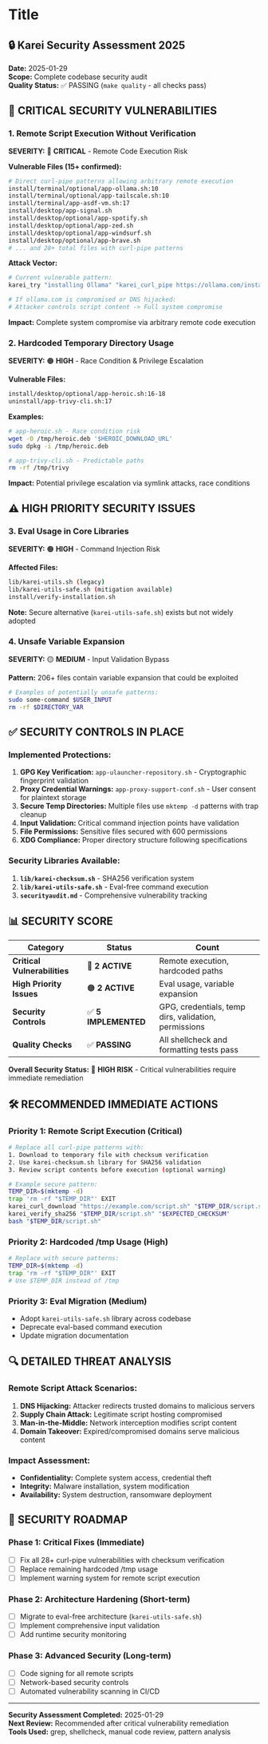 # Title

<!-- SPDX-FileCopyrightText: 2025 The Karei Authors -->
<!-- SPDX-License-Identifier: CC0-1.0 -->

## 🔒 Karei Security Assessment 2025

**Date:** 2025-01-29  
**Scope:** Complete codebase security audit  
**Quality Status:** ✅ PASSING (`make quality` - all checks pass)

## 🚨 CRITICAL SECURITY VULNERABILITIES

### 1. Remote Script Execution Without Verification

**SEVERITY:** 🔴 **CRITICAL** - Remote Code Execution Risk

**Vulnerable Files (15+ confirmed):**

```bash
# Direct curl-pipe patterns allowing arbitrary remote execution
install/terminal/optional/app-ollama.sh:10
install/terminal/optional/app-tailscale.sh:10
install/terminal/app-asdf-vm.sh:17
install/desktop/app-signal.sh
install/desktop/optional/app-spotify.sh
install/desktop/optional/app-zed.sh
install/desktop/optional/app-windsurf.sh
install/desktop/optional/app-brave.sh
# ... and 28+ total files with curl-pipe patterns
```

**Attack Vector:**

```bash
# Current vulnerable pattern:
karei_try "installing Ollama" "karei_curl_pipe https://ollama.com/install.sh | sh"

# If ollama.com is compromised or DNS hijacked:
# Attacker controls script content -> Full system compromise
```

**Impact:** Complete system compromise via arbitrary remote code execution

### 2. Hardcoded Temporary Directory Usage

**SEVERITY:** 🟠 **HIGH** - Race Condition & Privilege Escalation

**Vulnerable Files:**

```bash
install/desktop/optional/app-heroic.sh:16-18
uninstall/app-trivy-cli.sh:17
```

**Examples:**

```bash
# app-heroic.sh - Race condition risk
wget -O /tmp/heroic.deb '$HEROIC_DOWNLOAD_URL'
sudo dpkg -i /tmp/heroic.deb

# app-trivy-cli.sh - Predictable paths
rm -rf /tmp/trivy
```

**Impact:** Potential privilege escalation via symlink attacks, race conditions

## ⚠️ HIGH PRIORITY SECURITY ISSUES

### 3. Eval Usage in Core Libraries

**SEVERITY:** 🟠 **HIGH** - Command Injection Risk

**Affected Files:**

```bash
lib/karei-utils.sh (legacy)
lib/karei-utils-safe.sh (mitigation available)
install/verify-installation.sh
```

**Note:** Secure alternative (`karei-utils-safe.sh`) exists but not widely adopted

### 4. Unsafe Variable Expansion

**SEVERITY:** 🟡 **MEDIUM** - Input Validation Bypass

**Pattern:** 206+ files contain variable expansion that could be exploited

```bash
# Examples of potentially unsafe patterns:
sudo some-command $USER_INPUT
rm -rf $DIRECTORY_VAR
```

## ✅ SECURITY CONTROLS IN PLACE

### Implemented Protections:
1. **GPG Key Verification:** `app-ulauncher-repository.sh` - Cryptographic fingerprint validation
2. **Proxy Credential Warnings:** `app-proxy-support-conf.sh` - User consent for plaintext storage
3. **Secure Temp Directories:** Multiple files use `mktemp -d` patterns with trap cleanup
4. **Input Validation:** Critical command injection points have validation
5. **File Permissions:** Sensitive files secured with 600 permissions
6. **XDG Compliance:** Proper directory structure following specifications

### Security Libraries Available:
1. **`lib/karei-checksum.sh`** - SHA256 verification system
2. **`lib/karei-utils-safe.sh`** - Eval-free command execution
3. **`securityaudit.md`** - Comprehensive vulnerability tracking

## 📊 SECURITY SCORE

| Category | Status | Count |
|----------|--------|--------|
| **Critical Vulnerabilities** | 🔴 **2 ACTIVE** | Remote execution, hardcoded paths |
| **High Priority Issues** | 🟠 **2 ACTIVE** | Eval usage, variable expansion |
| **Security Controls** | ✅ **5 IMPLEMENTED** | GPG, credentials, temp dirs, validation, permissions |
| **Quality Checks** | ✅ **PASSING** | All shellcheck and formatting tests pass |

**Overall Security Status:** 🚨 **HIGH RISK** - Critical vulnerabilities require immediate remediation

## 🛠️ RECOMMENDED IMMEDIATE ACTIONS

### Priority 1: Remote Script Execution (Critical)

```bash
# Replace all curl-pipe patterns with:
1. Download to temporary file with checksum verification
2. Use karei-checksum.sh library for SHA256 validation
3. Review script contents before execution (optional warning)

# Example secure pattern:
TEMP_DIR=$(mktemp -d)
trap 'rm -rf "$TEMP_DIR"' EXIT
karei_curl_download "https://example.com/script.sh" "$TEMP_DIR/script.sh"
karei_verify_sha256 "$TEMP_DIR/script.sh" "$EXPECTED_CHECKSUM"
bash "$TEMP_DIR/script.sh"
```

### Priority 2: Hardcoded /tmp Usage (High)

```bash
# Replace with secure patterns:
TEMP_DIR=$(mktemp -d)
trap 'rm -rf "$TEMP_DIR"' EXIT
# Use $TEMP_DIR instead of /tmp
```

### Priority 3: Eval Migration (Medium)
- Adopt `karei-utils-safe.sh` library across codebase
- Deprecate eval-based command execution
- Update migration documentation

## 🔍 DETAILED THREAT ANALYSIS

### Remote Script Attack Scenarios:
1. **DNS Hijacking:** Attacker redirects trusted domains to malicious servers
2. **Supply Chain Attack:** Legitimate script hosting compromised
3. **Man-in-the-Middle:** Network interception modifies script content
4. **Domain Takeover:** Expired/compromised domains serve malicious content

### Impact Assessment:
- **Confidentiality:** Complete system access, credential theft
- **Integrity:** Malware installation, system modification
- **Availability:** System destruction, ransomware deployment

## 🚀 SECURITY ROADMAP

### Phase 1: Critical Fixes (Immediate)
- [ ] Fix all 28+ curl-pipe vulnerabilities with checksum verification
- [ ] Replace remaining hardcoded /tmp usage
- [ ] Implement warning system for remote script execution

### Phase 2: Architecture Hardening (Short-term)
- [ ] Migrate to eval-free architecture (`karei-utils-safe.sh`)
- [ ] Implement comprehensive input validation
- [ ] Add runtime security monitoring

### Phase 3: Advanced Security (Long-term)
- [ ] Code signing for all remote scripts
- [ ] Network-based security controls
- [ ] Automated vulnerability scanning in CI/CD

---

**Security Assessment Completed:** 2025-01-29  
**Next Review:** Recommended after critical vulnerability remediation  
**Tools Used:** grep, shellcheck, manual code review, pattern analysis
